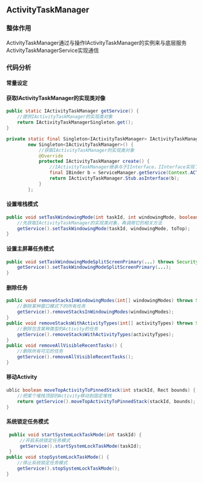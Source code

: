 ## ActivityTaskManager

### 整体作用

ActivityTaskManager通过与操作IActivityTaskManager的实例来与底层服务ActivityTaskManagerService实现通信

### 代码分析

#### 常量设定

#### 获取IActivityTaskManager的实现类对像

```java
public static IActivityTaskManager getService() {
    //提供IActivityTaskManager的实现类对象
    return IActivityTaskManagerSingleton.get();
}

private static final Singleton<IActivityTaskManager> IActivityTaskManagerSingleton =
        new Singleton<IActivityTaskManager>() {
    		//获取IActivityTaskManager的实现类对象
            @Override
            protected IActivityTaskManager create() {
                //IActivityTaskManager继承与于IInterface，IInterface实现了Binder通信
                final IBinder b = ServiceManager.getService(Context.ACTIVITY_TASK_SERVICE);
                return IActivityTaskManager.Stub.asInterface(b);
            }
		};
```

#### 设置堆栈模式

```java
public void setTaskWindowingMode(int taskId, int windowingMode, boolean toTop){
    //先获取IActivityTaskManager的实现类对象，再调用它的相关方法
    getService().setTaskWindowingMode(taskId, windowingMode, toTop);
}
```

#### 设置主屏幕任务模式

```java
public void setTaskWindowingModeSplitScreenPrimary(...) throws SecurityException {
    getService().setTaskWindowingModeSplitScreenPrimary(...);
}
```

#### 删除任务

```java
public void removeStacksInWindowingModes(int[] windowingModes) throws SecurityException {
    //删除某种窗口模式下的所有任务
    getService().removeStacksInWindowingModes(windowingModes);
}
public void removeStacksWithActivityTypes(int[] activityTypes) throws SecurityException {
    //删除包含某种类型的Activity的任务
    getService().removeStacksWithActivityTypes(activityTypes);
}
public void removeAllVisibleRecentTasks() {
    //删除所有可见的任务
    getService().removeAllVisibleRecentTasks();
}
```

#### 移动Activity

```java
ublic boolean moveTopActivityToPinnedStack(int stackId, Rect bounds) {
    //把某个堆栈顶部的Activity移动到固定堆栈
    return getService().moveTopActivityToPinnedStack(stackId, bounds);
}
```

#### 系统锁定任务模式

```java
 public void startSystemLockTaskMode(int taskId) {
     //开启系统锁定任务模式
     getService().startSystemLockTaskMode(taskId);
 }
public void stopSystemLockTaskMode() {
    //停止系统锁定任务模式
    getService().stopSystemLockTaskMode();
}
```



